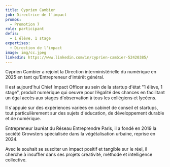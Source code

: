```yaml
---
title: Cyprien Cambier
job: Directrice de l'impact
promos:
  - Promotion 7
role: participant
defis:
  - 1 élève, 1 stage
expertises:
  - Direction de l'impact
image: img/cc.jpeg
linkedin: https://www.linkedin.com/in/cyprien-cambier-52420385/
---
```

Cyprien Cambier a rejoint la Direction interministérielle du numérique en 2025 en tant qu'Entrepreneur d'intérêt général. 

Il est aujourd'hui Chief Impact Officer au sein de la startup d'état "1 élève, 1 stage", produit numérique qui oeuvre pour l’égalité des chances en facilitant un égal accès aux stages d'observation à tous les collégiens et lycéens.

Il s'appuie sur des expériences variées en cabinet de conseil et startups, tout particulièrement sur des sujets d'éducation, de développement durable et de numérique.

Entrepreneur lauréat du Réseau Entreprendre Paris, il a fondé en 2019 la société Growsters spécialisée dans la végétalisation urbaine, reprise en 2024.

Avec le souhait se susciter un impact positif et tangible sur le réel, il cherche à insuffler dans ses projets créativité, méthode et intelligence collective.